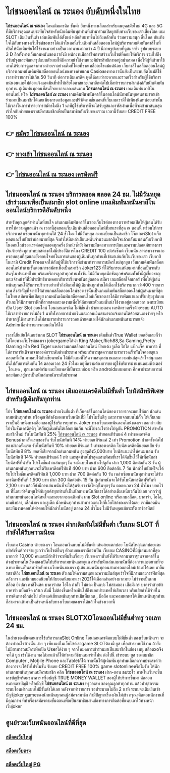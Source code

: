 # ไก่ชนออนไลน์ ณ ระนอง  อับดับหนึ่งในไทย 

**ไก่ชนออนไลน์ ณ ระนอง** โอนเติมเครดิต ขั้นต่ำ  อีกหนึ่งทางเลือกสำหรับคนยุคสมัยใหม่ 4G และ 5G ที่มีบริการสุดแสนประทับใจสำหรับนักเดิมพันทุกท่านที่เข้ามาร่วมเปิดยูสกับทางเว็บของเราเสี่ยงโชค เกม SLOT  เติมเงินขั้นต่ำ เล่นเดิมพันได้ตั้งแต่ หลักสิบบาทขึ้นไปถึงหลักพัน ร่วมความสนุก ลื่นไหล บันเทิงใจได้กับทางทางเว็บไซต์ของเราได้แล้วในตอนี้เว็บเดิมพันสล็อตออนไลน์ผู้บริการเกมเดิมพันคาสิโนที่เปิดให้นักเดิมพันได้ใช้งานมาอย่างเป็นเวลานานมากกว่า 4 ปี มีภาพรูปแบบที่ดูสมจจริง รูปแบบระบบ 3 D
อีกทั้งทางเว็บเกมพนันของเรายังมี พนักงานมืออาชีพการสร้างเว็บไซต์ที่คอยให้บริการ  รวมไปถึงปรับปรุงและพัฒนารูปแบบตัวเกมให้มีความน่าใช้งานและมีประสิทธิภาพอยู่สม่ำเสมอ เพื่อให้ผู้ที่เข้ามาใช้งานได้รับการดูแลจากทางค่ายเราอย่างเต็มที่โดยที่ขาดเหลืออะไรแม้แต่น้อย เว็บคาสิโนสล็อตออนไลน์ผู้บริการเกมพนันเดิมพันสล็อตออนไลน์ของทางค่ายเกม Casioของทางเรานั้นยังเป็นระบบอัตโนมัติใช้เวลาทำรายการไม่เกิน 50 วินาที ต่อการเติมเครดิต พูดได้เลยว่าสะดวกและรวดเร็วสำหรับผู้ใช้บริการแน่นอนและไม่ต้องแจ้งแอดมินที่ทำให้เสียโอกาสและเวลาอีกต่อไปเมื่อทำรายการฝากตังค์กับนักเดิมพันทุกท่าน
ผู้เดิมพันทุกคนที่สนใจอยากจะลองเล่นเกม **ไก่ชนออนไลน์ ณ ระนอง** เกมเดิมพันคาสิโนออนไลน์ หรือ ***ไก่ชนออนไลน์ ณ ระนอง*** เกมเดิมพันพนันคาสิโนออนไลน์นักพนันทุกคนสามารถเข้าร่วมมาเป็นสมาชิกได้เลยเพียงกรอกข้อมูลและปรัวัติตามขั้นตอนที่เว็บเกมเรามีให้เพียงนิดหน่อยเท่านั้น ใช้เวลาในการทำรายการสมัครไม่ถึง 1 นาทีผู้ใช้บริการก็จะได้รับยูสและรหัสผ่านเพื่อที่จะเข้ามาสนุกสุดเร้าใจกับค่ายของเราสมัครสมาชิกเพื่อเป็นสมาชิกกับเว็บของเราณ เวลานี้รับเลย CREDIT FREE 100%

## 👉 [สมัคร ไก่ชนออนไลน์ ณ ระนอง](https://archa888.com/)
## 👉 [ทางเข้า ไก่ชนออนไลน์ ณ ระนอง](https://archa888.com/)
## 👉 [ไก่ชนออนไลน์ ณ ระนอง เครดิตฟรี](https://archa888.com/)

## ไก่ชนออนไลน์ ณ ระนอง บริการตลอด ตลอด 24 ชม. ไม่มีวันหยุดเข้าร่วมมาเพื่อเป็นสมาชิก slot online เกมเดิมพันพนันคาสิโนออนไลน์บริการดีอันดับหนึ่ง

สำหรับคุณลูกค้าท่านใดที่สนใจ เล่นเกมเดิมพันคาสิโนของเว็บไซต์ของทางเราพร้อมเปิดให้ผู้เล่นได้รับการให้ความดูแลแล้ว ณ เวลานี้สุดยอดเว็บเดิมพันสล็อตออนไลน์ที่มาแรงที่สุด ณ ตอนนี้ พร้อมให้การบริการเหล่าเซียนพนันทุกท่านได้ 24 ชั่วโมง ไม่มีวันหยุด ลงทะเบียนเป็นสมาชิก โจ๊กเกอร์Slot แจ็กพอตและโบนัสเข้าบ่อยมากที่สุด จึงทำให้มีเหล่าเซียนพนันจำนวนมากติดใจแล้วกลับมาเล่นกับเว็บคาสิโนออนไลน์ของเราต่ออยู่ตลอดทุกครั้ง มิหนำซ้ำยังมีความมั่นคงทางการเงินและความปลอดภัยทางการเงินจ่ายจริงทุกบาททุกสตางค์ไม่มีประวัติการโกง CREDIT 100 เปอร์เซ็นต์ เว็บพนันเราครบวงจรและครอบคลุมที่สุดและยังตอบโจทย์ในการเล่นของผู้เดิมพันทุกท่านที่เข้ามาเล่นกับในเว็บของเรา
เว็บคาสิโนเรามี Credit Freeแจกให้กับผู้ที่ใช้บริการที่เข้ามาทำรายการสมัครใหม่ทุกยูส เว็บเกมเดิมพันสล็อตออนไลน์ทำตามขั้นตอนการสมัครเพื่อเป็นสมาชิก Joker123 ที่ได้รับกระแสนิยมมากที่สุดเป็นระดับต้นๆในประเทศไทย พร้อมบริการลูกค้าทุกท่านทั้งวัน ไม่มีวันหยุดนักขัตฤกษ์พร้อมทั้งยังมีผู้เชี่ยวชาญและเจ้าหน้าที่ที่มีประสิทธิภาพคอยบริการเซียนพนันอยู่ตลอด สมัคร เกมสล็อตโจ๊กเกอร์ เพื่อให้ผู้เล่นพนันทุกคนได้รับการบริการอย่างทั่วถึงมีเกมให้ผู้เดิมพันทุกท่านได้เลือกใช้บริการมากกว่า400 รายการเกม
สิ่งสำคัญที่จะทำให้ค่ายเกมสล็อตออนไลน์ของเรานั้นเป็นเกมเดิมพันสล็อตออนไลน์ผู้เล่นมากที่สุดในไทย สมัครเพื่อเปิดยูส  เกมพนันเดิมพันสล็อตออนไลน์เว็บของเราได้มีการพัฒนาและปรับปรุงรูปแบบตัวเกมให้มีภาพกราฟิกที่สวยสดและงดงามเพื่อให้ลักษณะตัวเกมนั้นน่าใช้งานอยู่ตลอดเวลา ลงทะเบียนเปิด User Slot ออนไลน์ โอนถอนเครดิต ไม่มีขั้นต่ำ ฝากและถอน เครดิตรวดเร็วด้วยระบบ AUTO ใช้เวลาทำรายการไม่ถึง 1 นาทีทั้งรายการฝากเงินและถอนเงินสามารถแจ้งถอนได้ด้วยตนเองง่ายๆ หรือถ้าหากผู้ใช้งานท่านใดไม่สามารถทำรายการถอนด้วยตนเองได้นักเล่นเกมพนันสามารถแจ้ง Adminเพื่อทำรายการถอนเงินให้ได้

เวลานี้ยืนยันได้เลยว่าเกม SLOT **ไก่ชนออนไลน์ ณ ระนอง** เติมขั้นต่ำTrue Wallet ยอดฮิตเลยก็ว่าได้โดยทางเว็บไซต์ของเรา jokergameได้นำ  King Maker,Rich88,Sa Gaming,Pretty Gaming หรือ Red Tiger แหล่งรวมเกมสล็อตออนไลน์ ป๊อกเด้ง รูเล็ต ไฮโล แบ็กแจ๊ค บาคาร่า ที่ได้การการันตีจากจากองค์กรระดับต่างประเทศ พร้อมบริการสุดความสามารถรวดเร็วทันใจคอยดูแล ตลอดทั้งวัน มามอบให้กับเซียนพนัน ได้มีตัวเกมที่ให้ความสนุกสนานและความมันส์สุดเร้าใจสนุกและมันไปกับการเดิมพัน ได้ ตลอดเวลา 24 ชั่วโมง อยู่ที่ความต้องการของผู้ใช้บริการผ่านบนคอมพิวเตอร์ , ไอแพด , ทุกแพลตฟอร์ม และไอแพดที่เป็นระบบios หรือ androidแบบพกพา ศึกษาประสบการณ์และพัฒนาสู่การเป็นนักเล่นพนันระดับประเทศ

## ไก่ชนออนไลน์ ณ ระนอง เติมถอนเครดิตไม่มีขั้นต่ำ โบนัสสิทธิพิเศษสำหรับผู้เดิมพันทุกท่าน

โปร **ไก่ชนออนไลน์ ณ ระนอง** ฝากเงินขั้นต่ำ ที่เว็บคาสิโนออนไลน์ของเราอยากจะมอบให้แก่  นักเล่นเกมพนันทุกท่าน หรือคุณที่กำลังมองหาเว็บพนันที่มี โปรโมชั่นดีๆ และการแจกแบบไม่กั๊ก ให้เว็บเกมเราเป็นอีกหนึ่งทางเลือกของผู้ใช้บริการทุกท่าน Joker ทางเว็บเกมพนันออนไลน์ของเรา ขอกล่าวกับโปรโมชั่นเครดิตดีๆ ให้กับผู้เดิมพันได้เลือกเล่นกัน จะมีโปรอะไรบ้างไปดูกัน
 PROMOTION สำหรับสมาชิกใหม่ รับโบนัสทันที 25% [ไก่ชนออนไลน์ ณ ระนอง](https://archa888.com/) ทำยอดเทิร์นแค่ 4 เท่าของเครดิต
Bonusฝากครั้งแรกของวัน รับโบนัสทันที 14% ทำยอดเทิร์นแค่ 2 เท่า
 Promotion ฝากครั้งต่อไปของฝากครั้งแรก รับโบนัสทันที 10% ทำยอดเทิร์นแค่ 1 เท่าของเครดิต
โบนัสเครดิตคืนยอดเสีย รับโบนัสทันที 8% ยอดที่เสียจากนักเล่นเกมพนัน สูงสุดถึง5,000บาท
โบนัสแนะนำให้คนมาเล่น รับโบนัสทันที 14% ทำยอดเทิร์นแค่ 1 เท่า
และสุดท้ายโปรสุดแสนพิศษที่เราได้จัดขึ้นไว้ให้เพื่อนักล่าโบนัสฟรีที่น่ารัก โปรโมชั่นฝากเล่นทุกๆวัน จะมีแบบไหนบ้างไปดูกัน
ฝาก 1,000 ติดต่อกัน 3 วัน ผู้เล่นเกมพนันทุกคนจะได้รับเครดิตฟรีทันที 400 บาท
ฝาก 600 ติดต่อกัน 7 วัน นักล่าโบนัสฟรีจะได้รับโปรโมชั่นเครดิตฟรีทันที 1,000 บาท
ฝาก 700 ติดต่อกัน 10 วัน เหล่าเซียนพนันทุกท่านจะได้รับเครดิตฟรีทันที 1,500 บาท
ฝาก 300 ติดต่อกัน 15 วัน ผู้เล่นพนันจะได้รับโบนัสเครดิตฟรีทันที 2,100 บาท
แล้วก็ยังมีการเล่นพนันที่จะได้ลุ้นรับรางวัลใหญ่ในทุกๆวัน ตลอดเวลา 24 ชั่วโมง บอกไว้ ณ ที่นี้เลยว่าคืนทุนให้กับลูกค้าทุกท่านที่เป็นนักแทงพนันกับเราได้อย่างเต็มเหนี่ยวกันไปเลย หากว่าผู้เล่นเกมพนันออนไลน์สนใจและอยากจะลงเดิมพัน เกม Slot online หรือเกมสล็อต, บาคาร่า, ไฮโล, เกมยิงปลา, เสือมังกร และรูเล็ต นักพนันทุกท่านสามารถแตะไปที่เว็บไซต์ของเราได้เลย เรามีแอดมินและทีมงานคอยให้คำตอบให้นักล่าโบนัสอยู่ ตลอด 24 ชั่วโมง ไม่มีวันหยุดแม้กระทั่งเสาร์อาทิตย์

## ไก่ชนออนไลน์ ณ ระนอง ฝากเดิมพันไม่มีขั้นต่ำ  เว็บเกม SLOT ที่กำลังได้รับความนิยม

เว็บเกม Casino ค่ายของเรา โอนถอนเงินแบบไม่มีขั้นต่ำ เล่นง่ายแตกบ่อย โบนัสใหญ่แตกบ่อยและเปอร์เซ็นต์การจ่ายสูงกว่าเว็บไซต์อื่นๆ ตัวเกมของเราถือว่าเป็น เว็บเกม CASINOที่มีผู้เล่นมากที่สุดมากกว่า 10,000 คนและมีถ้าทีว่าจะเพิ่มขึ้นเรื่อยๆ เว็บของเรานั้นยังได้รับจากมาตราฐานจากคาสิโนต่างประเทศในเรื่องของเปิดให้บริการเกมพนันและดูแล สำหรับนักเล่นเกมพนันที่ต้องการและอยากที่จะลงทะเบียนเป็นสมาชิกกับทางเว็บพนันของเรา ผู้เล่นเกมพนันทุกคนสามารถแอดไลน์เข้ามาได้เลย
	มาลิ้มรสชาติถึง **ไก่ชนออนไลน์ ณ ระนอง** ตัวเกมให้ความสนุกและความมันส์สุดเร้าใจที่มีภาพและกราฟิกที่สุดอลังการ และมีเกมยอดนิยมให้กับยอดนิยมมาแรง2021ได้เลือกเล่นอย่างมากมาย  ไม่ว่าจะเป็นเกม สล็อต ยิงปลา คาสิโนสด บาคาร่าสด ไฮโล กำถั่ว ไพ่แคง ปั่นแปะ ไพ่สามกอง เสือมังกร บาคาร่าสายฟ้า บาคาร่า แบ็คแจ๊ค เก้าเก ดัมมี่ ไม่ต้องขึ้นเครื่องบินไปถึงนอกประเทศให้เสียเวลา หรือเสียค่าใช้จ่ายในการเดินทางอีกต่อไป เพียงแค่เซียนพนันทุกท่านมีแท็บเลต , มือถือ และคอมพกพาได้เซียนพนันทุกท่านก็สามารถเข้ามาเป็นส่วนหนึ่งกับทางเว็บเกมของเราได้แล้วในช่วงเวลานี้

## ไก่ชนออนไลน์ ณ ระนอง SLOTXOโอนถอนไม่มีขั้นต่ำทรู วอเลท 24 ชม.

ในส่วนของขั้นตอนการใช้บริการเกมSlot Online โอนถอนเครดิตแบบไม่มีขั้นต่ำ ของเว็บพนันเรา จะต้องทำอะไรบ้างนั้น ง่าย ๆ เพียงแค่ในเว็บไซต์เราgame SLOTต้องมี ยูส เพื่อเข้าระบบใช้งาน ถ้ายังไม่มีสามารถสมัครเพื่อเปิด Userได้ง่าย ๆ จากโหมดการเข้าร่วมมาเป็นสมาชิกในช่อง เมนู สล็อตxoจึงจะได้ ยูส เข้าใช้งาน พอได้มาแล้วก็ให้ทำตามวิธีบนสมาร์ทโฟน ต่อไปนี้
เข้าระบบ ยูส  ของสมาชิก Computer , Mobile Phone และTabletก็ได้
จากนั้นให้ผู้เดิมพันทุกท่านเลือกความประสงค์ว่า ต้องการจะได้รับโปรโมชั่น รับเลย CREDIT FREE 100% game slotonlineหรือไม่รับ
ให้นักเล่นเกมพนันทุกคนสมัครสมาชิก คลิก **ไก่ชนออนไลน์ ณ ระนอง** ฝาก-ถอน autoไว ภาพในเว็บจะขึ้นเลขบัญชีพร้อมธนาคาร หรือบัญชี TRUE MONEY WALLET ของผู้ให้บริการขึ้นมา
คัดลอกหมายเลขบัญชี หรือบัญชี **ไก่ชนออนไลน์ ณ ระนอง** ทรูวอเลท ของคุณลูกค้าทุกท่าน แล้วทำธุรกรรมระบบโอนฝากแบบไม่มีขั้นต่ำได้เลย
หลังจากทำรายการ รอประมาณไม่ถึง 2 นาที ระบบจะเติมเงินเข้าบัญชีjoker gameของนักพนันทุกคนผู้สมัครสมาชิก
ถ้ามีปัญหาเรื่องเงินไม่เข้า กรุณาติดต่อพนักงานที่มีคุณภาพ ที่ทำเรื่องสมัครตามขั้นตอนเพื่อเป็นสมาชิกผ่านช่องทางการติดต่อที่แนบเอาไว้ทางหน้าเว็บjoker

## ศูนย์รวมเว็บพนันออนไลน์ที่ดีที่สุด

### [สล็อตเว็บใหญ่](https://archa888.com/)
### [สล็อตเว็บตรง](https://slot168boy.com/)
### [สล็อตเว็บใหญ่ PG](https://archa888.com/)

